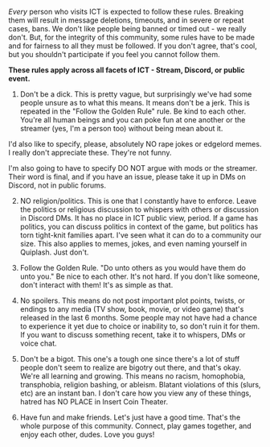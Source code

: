 *Every* person who visits ICT is expected to follow these rules. Breaking them will result in message deletions, timeouts, and in severe or repeat cases, bans. We don't like people being banned or timed out - we really don't. But, for the integrity of this community, some rules have to be made and for fairness to all they must be followed. If you don't agree, that's cool, but you shouldn't participate if you feel you cannot follow them.

**These rules apply across all facets of ICT - Stream, Discord, or public event.**

1. Don't be a dick. This is pretty vague, but surprisingly we've had some people unsure as to what this means. It means don't be a jerk. This is repeated in the "Follow the Golden Rule" rule. Be kind to each other. You're all human beings and you can poke fun at one another or the streamer (yes, I'm a person too) without being mean about it.

I'd also like to specify, please, absolutely NO rape jokes or edgelord memes. I really don't appreciate these. They're not funny.

I'm also going to have to specify DO NOT argue with mods or the streamer. Their word is final, and if you have an issue, please take it up in DMs on Discord, not in public forums.

2. NO religion/politics. This is one that I constantly have to enforce. Leave the politics or religious discussion to whispers with others or discussion in Discord DMs. It has no place in ICT public view, period. If a game has politics, you can discuss politics in context of the game, but politics has torn tight-knit families apart. I've seen what it can do to a community our size. This also applies to memes, jokes, and even naming yourself in Quiplash. Just don't.

3. Follow the Golden Rule. "Do unto others as you would have them do unto you." Be nice to each other. It's not hard. If you don't like someone, don't interact with them! It's as simple as that.

4. No spoilers. This means do not post important plot points, twists, or endings to any media (TV show, book, movie, or video game) that's released in the last 6 months. Some people may not have had a chance to experience it yet due to choice or inability to, so don't ruin it for them. If you want to discuss something recent, take it to whispers, DMs or voice chat.

5. Don't be a bigot. This one's a tough one since there's a lot of stuff people don't seem to realize are bigotry out there, and that's okay. We're all learning and growing. This means no racism, homophobia, transphobia, religion bashing, or ableism. Blatant violations of this (slurs, etc) are an instant ban. I don't care how you view any of these things, hatred has NO PLACE in Insert Coin Theater.

6. Have fun and make friends. Let's just have a good time. That's the whole purpose of this community. Connect, play games together, and enjoy each other, dudes. Love you guys!